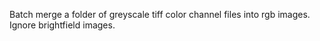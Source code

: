 Batch merge a folder of greyscale tiff color channel files into rgb images.
Ignore brightfield images. 
